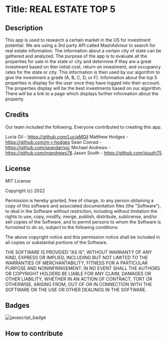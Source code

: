 # Title: REAL ESTATE TOP 5

## Description

This app is used to research a certain market in the US for investment potential. We are using a 3rd party API called MashAdvisor to search for real estate information. The information about a certain city of state can be gathered and analyzed. The purpose of the app is to evaluate all the properties for sale in the state or city and determine if they are a great investment based on ther initial cost, return on investment, and occupancy rates for the state or city. This information is then used by our algorithm to give the investment a grade (A, B, C, D, or F). Information about the top 5 properties is display for the user once they have logged into their account. The properties display will be the best investments based on our algorithm. There will be a link to a page which displays further information about the property.

<!-- insert .gif here showing what the app looks like when used.>

## Usage

<!-- To be completed later -->

## Credits

Our team included the following. Everyone contributed to creating this app.

Lucia Gil - https://github.com/LuciaMGil
Matthew Hodges - https://github.com/m-j-hodges
Sean Conrad - https://github.com/seandarnoc
Michael Andrews - https://github.com/mandrews78
Jason South - https://github.com/jsouth75

## License 

MIT License

Copyright (c) 2022

Permission is hereby granted, free of charge, to any person obtaining a copy
of this software and associated documentation files (the "Software"), to deal
in the Software without restriction, including without limitation the rights
to use, copy, modify, merge, publish, distribute, sublicense, and/or sell
copies of the Software, and to permit persons to whom the Software is
furnished to do so, subject to the following conditions:

The above copyright notice and this permission notice shall be included in all
copies or substantial portions of the Software.

THE SOFTWARE IS PROVIDED "AS IS", WITHOUT WARRANTY OF ANY KIND, EXPRESS OR
IMPLIED, INCLUDING BUT NOT LIMITED TO THE WARRANTIES OF MERCHANTABILITY,
FITNESS FOR A PARTICULAR PURPOSE AND NONINFRINGEMENT. IN NO EVENT SHALL THE
AUTHORS OR COPYRIGHT HOLDERS BE LIABLE FOR ANY CLAIM, DAMAGES OR OTHER
LIABILITY, WHETHER IN AN ACTION OF CONTRACT, TORT OR OTHERWISE, ARISING FROM,
OUT OF OR IN CONNECTION WITH THE SOFTWARE OR THE USE OR OTHER DEALINGS IN THE
SOFTWARE.

## Badges


![javascript_badge](https://img.shields.io/static/v1?label=Javascript&message=100%&color=blue)


## How to contribute

<!-- to be completed later.>